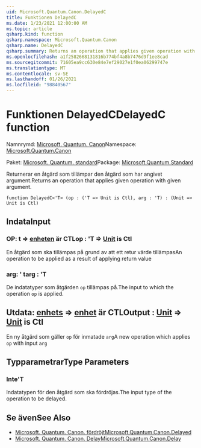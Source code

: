 ```yaml
---
uid: Microsoft.Quantum.Canon.DelayedC
title: Funktionen DelayedC
ms.date: 1/23/2021 12:00:00 AM
ms.topic: article
qsharp.kind: function
qsharp.namespace: Microsoft.Quantum.Canon
qsharp.name: DelayedC
qsharp.summary: Returns an operation that applies given operation with given argument.
ms.openlocfilehash: a1f2582668131816b774bf4a8b7476d9f1ee8cad
ms.sourcegitcommit: 71605ea9cc630e84e7ef29027e1f0ea06299747e
ms.translationtype: MT
ms.contentlocale: sv-SE
ms.lasthandoff: 01/26/2021
ms.locfileid: "98840567"
---
```

# <a name="delayedc-function"></a><span data-ttu-id="61955-102">Funktionen DelayedC</span><span class="sxs-lookup"><span data-stu-id="61955-102">DelayedC function</span></span>

<span data-ttu-id="61955-103">Namnrymd: [Microsoft. Quantum. Canon](xref:Microsoft.Quantum.Canon)</span><span class="sxs-lookup"><span data-stu-id="61955-103">Namespace: [Microsoft.Quantum.Canon](xref:Microsoft.Quantum.Canon)</span></span>

<span data-ttu-id="61955-104">Paket: [Microsoft. Quantum. standard](https://nuget.org/packages/Microsoft.Quantum.Standard)</span><span class="sxs-lookup"><span data-stu-id="61955-104">Package: [Microsoft.Quantum.Standard](https://nuget.org/packages/Microsoft.Quantum.Standard)</span></span>


<span data-ttu-id="61955-105">Returnerar en åtgärd som tillämpar den åtgärd som har angivet argument.</span><span class="sxs-lookup"><span data-stu-id="61955-105">Returns an operation that applies given operation with given argument.</span></span>

```qsharp
function DelayedC<'T> (op : ('T => Unit is Ctl), arg : 'T) : (Unit => Unit is Ctl)
```


## <a name="input"></a><span data-ttu-id="61955-106">Indata</span><span class="sxs-lookup"><span data-stu-id="61955-106">Input</span></span>

### <a name="op--t--unit--is-ctl"></a><span data-ttu-id="61955-107">OP: t => [enheten](xref:microsoft.quantum.lang-ref.unit)  är CTL</span><span class="sxs-lookup"><span data-stu-id="61955-107">op : 'T => [Unit](xref:microsoft.quantum.lang-ref.unit)  is Ctl</span></span>

<span data-ttu-id="61955-108">En åtgärd som ska tillämpas på grund av att ett retur värde tillämpas</span><span class="sxs-lookup"><span data-stu-id="61955-108">An operation to be applied as a result of applying return value</span></span>


### <a name="arg--t"></a><span data-ttu-id="61955-109">arg: ' t</span><span class="sxs-lookup"><span data-stu-id="61955-109">arg : 'T</span></span>

<span data-ttu-id="61955-110">De indatatyper som åtgärden `op` tillämpas på.</span><span class="sxs-lookup"><span data-stu-id="61955-110">The input to which the operation `op` is applied.</span></span>



## <a name="output--unit--unit--is-ctl"></a><span data-ttu-id="61955-111">Utdata: [enhets](xref:microsoft.quantum.lang-ref.unit) => [enhet](xref:microsoft.quantum.lang-ref.unit)  är CTL</span><span class="sxs-lookup"><span data-stu-id="61955-111">Output : [Unit](xref:microsoft.quantum.lang-ref.unit) => [Unit](xref:microsoft.quantum.lang-ref.unit)  is Ctl</span></span>

<span data-ttu-id="61955-112">En ny åtgärd som gäller `op` för inmatade `arg`</span><span class="sxs-lookup"><span data-stu-id="61955-112">A new operation which applies `op` with input `arg`</span></span>

## <a name="type-parameters"></a><span data-ttu-id="61955-113">Typparametrar</span><span class="sxs-lookup"><span data-stu-id="61955-113">Type Parameters</span></span>

### <a name="t"></a><span data-ttu-id="61955-114">Inte</span><span class="sxs-lookup"><span data-stu-id="61955-114">'T</span></span>

<span data-ttu-id="61955-115">Indatatypen för den åtgärd som ska fördröjas.</span><span class="sxs-lookup"><span data-stu-id="61955-115">The input type of the operation to be delayed.</span></span>

## <a name="see-also"></a><span data-ttu-id="61955-116">Se även</span><span class="sxs-lookup"><span data-stu-id="61955-116">See Also</span></span>

- [<span data-ttu-id="61955-117">Microsoft. Quantum. Canon. fördröjt</span><span class="sxs-lookup"><span data-stu-id="61955-117">Microsoft.Quantum.Canon.Delayed</span></span>](xref:Microsoft.Quantum.Canon.Delayed)
- [<span data-ttu-id="61955-118">Microsoft. Quantum. Canon. Delay</span><span class="sxs-lookup"><span data-stu-id="61955-118">Microsoft.Quantum.Canon.Delay</span></span>](xref:Microsoft.Quantum.Canon.Delay)